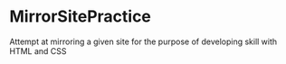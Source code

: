 # MirrorSitePractice
Attempt at mirroring a given site for the purpose of developing skill with HTML and CSS
